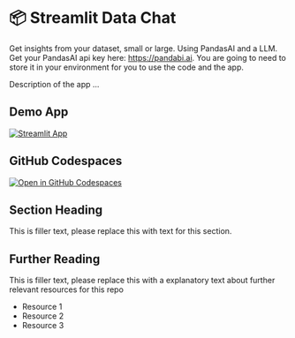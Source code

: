 # 📦 Streamlit Data Chat
Get insights from your dataset, small or large. Using PandasAI and a LLM. Get your PandasAI api key here: https://pandabi.ai. You are going to need to store it in your environment for you to use the code and the app.

Description of the app ...

## Demo App

[![Streamlit App](https://static.streamlit.io/badges/streamlit_badge_black_white.svg)](https://app-starter-kit.streamlit.app/)

## GitHub Codespaces

[![Open in GitHub Codespaces](https://github.com/codespaces/badge.svg)](https://codespaces.new/streamlit/app-starter-kit?quickstart=1)

## Section Heading

This is filler text, please replace this with text for this section.

## Further Reading

This is filler text, please replace this with a explanatory text about further relevant resources for this repo
- Resource 1
- Resource 2
- Resource 3
